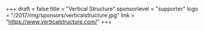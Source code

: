 +++
draft = false
title = "Vertical Structure"
sponsorlevel = "supporter"
logo = "/2017/img/sponsors/verticalstructure.jpg"
link = "https://www.verticalstructure.com/"
+++
